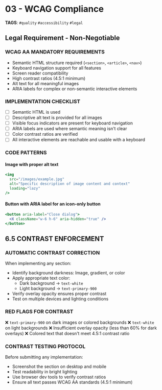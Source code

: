 # 03 - WCAG Compliance

**TAGS**: `#quality` `#accessibility` `#legal`

## Legal Requirement - Non-Negotiable

### WCAG AA MANDATORY REQUIREMENTS
- Semantic HTML structure required (`<section>`, `<article>`, `<nav>`)
- Keyboard navigation support for all features
- Screen reader compatibility
- High contrast ratios (4.5:1 minimum)
- Alt text for all meaningful images
- ARIA labels for complex or non-semantic interactive elements

### IMPLEMENTATION CHECKLIST
- [ ] Semantic HTML is used
- [ ] Descriptive alt text is provided for all images
- [ ] Visible focus indicators are present for keyboard navigation
- [ ] ARIA labels are used where semantic meaning isn't clear
- [ ] Color contrast ratios are verified
- [ ] All interactive elements are reachable and usable with a keyboard

### CODE PATTERNS

#### Image with proper alt text
```jsx
<img
  src="/images/example.jpg"
  alt="Specific description of image content and context"
  loading="lazy"
/>
```

#### Button with ARIA label for an icon-only button
```jsx
<button aria-label="Close dialog">
  <X className="w-6 h-6" aria-hidden="true" />
</button>
```

## 6.5 CONTRAST ENFORCEMENT

### AUTOMATIC CONTRAST CORRECTION
When implementing any section:
- Identify background darkness: Image, gradient, or color
- Apply appropriate text color:
  - Dark background → `text-white`
  - Light background → `text-primary-900`
- Verify overlay opacity ensures proper contrast
- Test on multiple devices and lighting conditions

### RED FLAGS FOR CONTRAST
❌ `text-primary-900` on dark images or colored backgrounds
❌ `text-white` on light backgrounds
❌ Insufficient overlay opacity (less than 60% for dark overlays)
❌ Colored text that doesn't meet 4.5:1 contrast ratio

### CONTRAST TESTING PROTOCOL
Before submitting any implementation:
- Screenshot the section on desktop and mobile
- Test readability in bright lighting
- Use browser dev tools to verify contrast ratios
- Ensure all text passes WCAG AA standards (4.5:1 minimum)